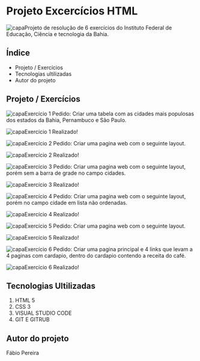 # Projeto Excercícios HTML
![capa](https://tudosobrehospedagemdesites.com.br/site/wp-content/uploads/2013/10/o-que-e-html-destaque-1.png)Projeto de resolução de 6 exercícios do Instituto Federal de Educação, Ciência e tecnologia da Bahia. 
## Índice
- Projeto / Exercícios
- Tecnologias ultilizadas
- Autor do projeto
 

## Projeto / Exercícios

![capa](ex01%20pedido.PNG)Exercício 1 Pedido: Criar uma tabela com as cidades mais populosas dos estados da Bahia, Pernambuco e São Paulo.


![capa](ex01%20realizado.PNG)Exercício 1 Realizado!

![capa](ex02%20pedido.PNG)Exercício 2 Pedido: Criar uma pagina web com o seguinte layout. 


![capa](ex02%20realizado.PNG)Exercício 2 Realizado!

![capa](ex03%20pedido.PNG)Exercício 3 Pedido: Criar uma pagina web com o seguinte layout, porém sem a barra de grade no campo cidades.


![capa](ex03%20realizado.PNG)Exercício 3 Realizado!

![capa](ex04%20pedido.PNG)Exercício 4 Pedido: Criar uma pagina web com o seguinte layout, porém no campo cidade em lista não ordenadas.


![capa](ex04%20realizado.PNG)Exercício 4 Realizado!

![capa](ex05%20pedido.PNG)Exercício 5 Pedido: Criar uma pagina web com o seguinte layout. 


![capa](ex05%20realizado.PNG)Exercício 5 Realizado!

![capa](ex06%20pedido.PNG)Exercício 6 Pedido: Criar uma pagina principal e 4 links que levam a 4 paginas com cardapio, dentro do cardapio contendo a receita do café. 


![capa](ex06%20realizado.PNG)Exercício 6 Realizado!

## Tecnologias Ultilizadas
1. HTML 5
1. CSS 3
1. VISUAL STUDIO CODE
1. GIT E GITRUB

## Autor do projeto
Fábio Pereira
